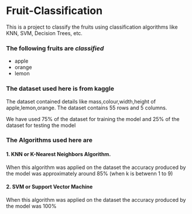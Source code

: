 # Fruit-Classification #
This is a project to classify the fruits using classification algorithms like KNN, SVM, Decision Trees, etc.

### The following fruits are *classified* ###
  - apple
  - orange
  - lemon
  
### The dataset used here is from kaggle ###
The dataset contained details like mass,colour,width,height of apple,lemon,orange. The dataset contains 55 rows and 5 columns.

We have used 75% of the dataset for training the model and 25% of the dataset for testing the model

### The **Algorithms** used here are ###
#### 1. KNN or K-Nearest Neighbors Algorithm. ####
 When this algorithm was applied on the dataset the accuracy produced by the model was approximately around 85% (when k is betwenn 1 to 9)
#### 2. SVM or Support Vector Machine ####
When this algorithm was applied on the dataset the accuracy produced by the model was 100%
